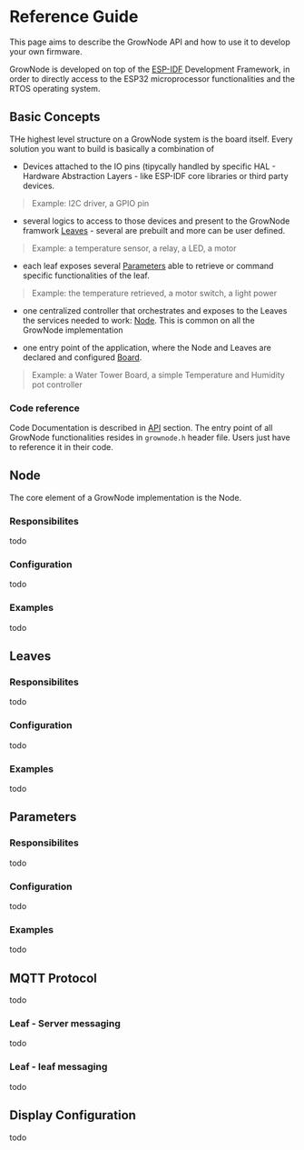 # Reference Guide

This page aims to describe the GrowNode API and how to use it to develop your own firmware.

GrowNode is developed on top of the [ESP-IDF](https://docs.espressif.com/projects/esp-idf/en/latest/esp32/) Development Framework, in order to directly access to the ESP32 microprocessor functionalities and the RTOS operating system.

## Basic Concepts

THe highest level structure on a GrowNode system is the board itself. Every solution you want to build is basically a combination of 
- Devices attached to the IO pins (tipycally handled by specific HAL - Hardware Abstraction Layers - like ESP-IDF core libraries or third party devices. 

> Example: I2C driver, a GPIO pin

- several logics to access to those devices and present to the GrowNode framwork [Leaves](#Leaves) - several are prebuilt and more can be user defined. 

> Example: a temperature sensor, a relay, a LED, a motor

- each leaf exposes several [Parameters](#Parameters) able to retrieve or command specific functionalities of the leaf. 

> Example: the temperature retrieved, a motor switch, a light power

- one centralized controller that orchestrates and exposes to the Leaves the services needed to work: [Node](#Node). This is common on all the GrowNode implementation

- one entry point of the application, where the Node and Leaves are declared and configured [Board](#Board). 

> Example: a Water Tower Board, a simple Temperature and Humidity pot controller

### Code reference

Code Documentation is described in [API](../html/index.html) section. The entry point of all GrowNode functionalities resides in `grownode.h` header file. Users just have to reference it in their code. 



## Node

The core element of a GrowNode implementation is the Node. 

### Responsibilites
todo

### Configuration
todo

### Examples
todo


## Leaves

### Responsibilites
todo

### Configuration
todo

### Examples
todo

## Parameters

### Responsibilites
todo

### Configuration
todo

### Examples
todo

## MQTT Protocol

todo 

### Leaf - Server messaging

todo

### Leaf - leaf messaging

todo


## Display Configuration

todo

